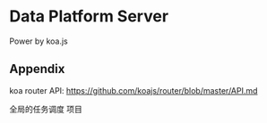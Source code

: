 # Data Platform Server

Power by koa.js

## Appendix

koa router API: <https://github.com/koajs/router/blob/master/API.md>

全局的任务调度 项目